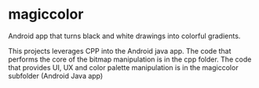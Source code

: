 # magiccolor
Android app that turns black and white drawings into colorful gradients.


This projects leverages CPP into the Android java app.
The code that performs the core of the bitmap manipulation is in the cpp folder.
The code that provides UI, UX and color palette manipulation is in the magiccolor subfolder (Android Java app)
